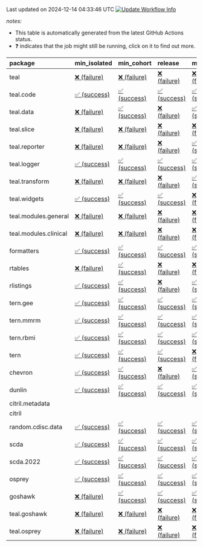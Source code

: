 Last updated on 2024-12-14 04:33:46 UTC [![Update Workflow
Info](https://github.com/averissimo/verdepcheck-status/actions/workflows/update.yaml/badge.svg)](https://github.com/averissimo/verdepcheck-status/actions/workflows/update.yaml)

*notes:*

-   This table is automatically generated from the latest GitHub Actions
    status.
-   ❓ indicates that the job might still be running, click on it to
    find out more.

<table>
<colgroup>
<col style="width: 4%" />
<col style="width: 23%" />
<col style="width: 23%" />
<col style="width: 23%" />
<col style="width: 23%" />
</colgroup>
<thead>
<tr class="header">
<th style="text-align: left;">package</th>
<th style="text-align: left;">min_isolated</th>
<th style="text-align: left;">min_cohort</th>
<th style="text-align: left;">release</th>
<th style="text-align: left;">max</th>
</tr>
</thead>
<tbody>
<tr class="odd">
<td style="text-align: left;">teal</td>
<td
style="text-align: left;"><a href="https://github.com/insightsengineering/teal/actions/runs/12218600535/job/34304835059">❌
(failure)</a></td>
<td
style="text-align: left;"><a href="https://github.com/insightsengineering/teal/actions/runs/12218600535/job/34304834577">❌
(failure)</a></td>
<td
style="text-align: left;"><a href="https://github.com/insightsengineering/teal/actions/runs/12218600535/job/34304835772">❌
(failure)</a></td>
<td
style="text-align: left;"><a href="https://github.com/insightsengineering/teal/actions/runs/12218600535/job/34304834053">❌
(failure)</a></td>
</tr>
<tr class="even">
<td style="text-align: left;">teal.code</td>
<td
style="text-align: left;"><a href="https://github.com/insightsengineering/teal.code/actions/runs/12218612619/job/34304774016">✅
(success)</a></td>
<td
style="text-align: left;"><a href="https://github.com/insightsengineering/teal.code/actions/runs/12218612619/job/34304774726">✅
(success)</a></td>
<td
style="text-align: left;"><a href="https://github.com/insightsengineering/teal.code/actions/runs/12218612619/job/34304775156">✅
(success)</a></td>
<td
style="text-align: left;"><a href="https://github.com/insightsengineering/teal.code/actions/runs/12218612619/job/34304774402">✅
(success)</a></td>
</tr>
<tr class="odd">
<td style="text-align: left;">teal.data</td>
<td
style="text-align: left;"><a href="https://github.com/insightsengineering/teal.data/actions/runs/12218603668/job/34084292738">❌
(failure)</a></td>
<td
style="text-align: left;"><a href="https://github.com/insightsengineering/teal.data/actions/runs/12218603668/job/34084292798">✅
(success)</a></td>
<td
style="text-align: left;"><a href="https://github.com/insightsengineering/teal.data/actions/runs/12218603668/job/34084292960">❌
(failure)</a></td>
<td
style="text-align: left;"><a href="https://github.com/insightsengineering/teal.data/actions/runs/12218603668/job/34084292875">✅
(success)</a></td>
</tr>
<tr class="even">
<td style="text-align: left;">teal.slice</td>
<td
style="text-align: left;"><a href="https://github.com/insightsengineering/teal.slice/actions/runs/12218609140/job/34084304308">❌
(failure)</a></td>
<td
style="text-align: left;"><a href="https://github.com/insightsengineering/teal.slice/actions/runs/12218609140/job/34084304188">❌
(failure)</a></td>
<td
style="text-align: left;"><a href="https://github.com/insightsengineering/teal.slice/actions/runs/12218609140/job/34084304372">❌
(failure)</a></td>
<td
style="text-align: left;"><a href="https://github.com/insightsengineering/teal.slice/actions/runs/12218609140/job/34084304247">❌
(failure)</a></td>
</tr>
<tr class="odd">
<td style="text-align: left;">teal.reporter</td>
<td
style="text-align: left;"><a href="https://github.com/insightsengineering/teal.reporter/actions/runs/12218605881/job/34084298098">❌
(failure)</a></td>
<td
style="text-align: left;"><a href="https://github.com/insightsengineering/teal.reporter/actions/runs/12218605881/job/34084297962">❌
(failure)</a></td>
<td
style="text-align: left;"><a href="https://github.com/insightsengineering/teal.reporter/actions/runs/12218605881/job/34084298158">❌
(failure)</a></td>
<td
style="text-align: left;"><a href="https://github.com/insightsengineering/teal.reporter/actions/runs/12218605881/job/34084298019">✅
(success)</a></td>
</tr>
<tr class="even">
<td style="text-align: left;">teal.logger</td>
<td
style="text-align: left;"><a href="https://github.com/insightsengineering/teal.logger/actions/runs/12218601555/job/34084289240">✅
(success)</a></td>
<td
style="text-align: left;"><a href="https://github.com/insightsengineering/teal.logger/actions/runs/12218601555/job/34084289104">✅
(success)</a></td>
<td
style="text-align: left;"><a href="https://github.com/insightsengineering/teal.logger/actions/runs/12218601555/job/34084289317">✅
(success)</a></td>
<td
style="text-align: left;"><a href="https://github.com/insightsengineering/teal.logger/actions/runs/12218601555/job/34084288979">✅
(success)</a></td>
</tr>
<tr class="odd">
<td style="text-align: left;">teal.transform</td>
<td
style="text-align: left;"><a href="https://github.com/insightsengineering/teal.transform/actions/runs/12218606720/job/34084299770">❌
(failure)</a></td>
<td
style="text-align: left;"><a href="https://github.com/insightsengineering/teal.transform/actions/runs/12218606720/job/34084299660">❌
(failure)</a></td>
<td
style="text-align: left;"><a href="https://github.com/insightsengineering/teal.transform/actions/runs/12218606720/job/34084299843">❌
(failure)</a></td>
<td
style="text-align: left;"><a href="https://github.com/insightsengineering/teal.transform/actions/runs/12218606720/job/34084299567">✅
(success)</a></td>
</tr>
<tr class="even">
<td style="text-align: left;">teal.widgets</td>
<td
style="text-align: left;"><a href="https://github.com/insightsengineering/teal.widgets/actions/runs/12218615888/job/34084317564">✅
(success)</a></td>
<td
style="text-align: left;"><a href="https://github.com/insightsengineering/teal.widgets/actions/runs/12218615888/job/34084317452">✅
(success)</a></td>
<td
style="text-align: left;"><a href="https://github.com/insightsengineering/teal.widgets/actions/runs/12218615888/job/34084317618">✅
(success)</a></td>
<td
style="text-align: left;"><a href="https://github.com/insightsengineering/teal.widgets/actions/runs/12218615888/job/34084317376">❌
(failure)</a></td>
</tr>
<tr class="odd">
<td style="text-align: left;">teal.modules.general</td>
<td
style="text-align: left;"><a href="https://github.com/insightsengineering/teal.modules.general/actions/runs/12218600780/job/34084287296">❌
(failure)</a></td>
<td
style="text-align: left;"><a href="https://github.com/insightsengineering/teal.modules.general/actions/runs/12218600780/job/34084287221">❌
(failure)</a></td>
<td
style="text-align: left;"><a href="https://github.com/insightsengineering/teal.modules.general/actions/runs/12218600780/job/34084287379">❌
(failure)</a></td>
<td
style="text-align: left;"><a href="https://github.com/insightsengineering/teal.modules.general/actions/runs/12218600780/job/34084287136">❌
(failure)</a></td>
</tr>
<tr class="even">
<td style="text-align: left;">teal.modules.clinical</td>
<td
style="text-align: left;"><a href="https://github.com/insightsengineering/teal.modules.clinical/actions/runs/12218611820/job/34084309620">❌
(failure)</a></td>
<td
style="text-align: left;"><a href="https://github.com/insightsengineering/teal.modules.clinical/actions/runs/12218611820/job/34084309444">❌
(failure)</a></td>
<td
style="text-align: left;"><a href="https://github.com/insightsengineering/teal.modules.clinical/actions/runs/12218611820/job/34084309702">❌
(failure)</a></td>
<td
style="text-align: left;"><a href="https://github.com/insightsengineering/teal.modules.clinical/actions/runs/12218611820/job/34084309543">❌
(failure)</a></td>
</tr>
<tr class="odd">
<td style="text-align: left;">formatters</td>
<td
style="text-align: left;"><a href="https://github.com/insightsengineering/formatters/actions/runs/12218610008/job/34379222052">✅
(success)</a></td>
<td
style="text-align: left;"><a href="https://github.com/insightsengineering/formatters/actions/runs/12218610008/job/34379221126">✅
(success)</a></td>
<td
style="text-align: left;"><a href="https://github.com/insightsengineering/formatters/actions/runs/12218610008/job/34379222410">✅
(success)</a></td>
<td
style="text-align: left;"><a href="https://github.com/insightsengineering/formatters/actions/runs/12218610008/job/34379221506">✅
(success)</a></td>
</tr>
<tr class="even">
<td style="text-align: left;">rtables</td>
<td
style="text-align: left;"><a href="https://github.com/insightsengineering/rtables/actions/runs/12218600565/job/34084286778">❌
(failure)</a></td>
<td
style="text-align: left;"><a href="https://github.com/insightsengineering/rtables/actions/runs/12218600565/job/34084286603">✅
(success)</a></td>
<td
style="text-align: left;"><a href="https://github.com/insightsengineering/rtables/actions/runs/12218600565/job/34084286849">❌
(failure)</a></td>
<td
style="text-align: left;"><a href="https://github.com/insightsengineering/rtables/actions/runs/12218600565/job/34084286674">❌
(failure)</a></td>
</tr>
<tr class="odd">
<td style="text-align: left;">rlistings</td>
<td
style="text-align: left;"><a href="https://github.com/insightsengineering/rlistings/actions/runs/12218604954/job/34084295938">✅
(success)</a></td>
<td
style="text-align: left;"><a href="https://github.com/insightsengineering/rlistings/actions/runs/12218604954/job/34084295809">✅
(success)</a></td>
<td
style="text-align: left;"><a href="https://github.com/insightsengineering/rlistings/actions/runs/12218604954/job/34084295992">❌
(failure)</a></td>
<td
style="text-align: left;"><a href="https://github.com/insightsengineering/rlistings/actions/runs/12218604954/job/34084295886">✅
(success)</a></td>
</tr>
<tr class="even">
<td style="text-align: left;">tern.gee</td>
<td
style="text-align: left;"><a href="https://github.com/insightsengineering/tern.gee/actions/runs/12218611032/job/34084308310">✅
(success)</a></td>
<td
style="text-align: left;"><a href="https://github.com/insightsengineering/tern.gee/actions/runs/12218611032/job/34084308224">✅
(success)</a></td>
<td
style="text-align: left;"><a href="https://github.com/insightsengineering/tern.gee/actions/runs/12218611032/job/34084308387">✅
(success)</a></td>
<td
style="text-align: left;"><a href="https://github.com/insightsengineering/tern.gee/actions/runs/12218611032/job/34084308132">✅
(success)</a></td>
</tr>
<tr class="odd">
<td style="text-align: left;">tern.mmrm</td>
<td
style="text-align: left;"><a href="https://github.com/insightsengineering/tern.mmrm/actions/runs/12218615650/job/34084317114">✅
(success)</a></td>
<td
style="text-align: left;"><a href="https://github.com/insightsengineering/tern.mmrm/actions/runs/12218615650/job/34084317031">✅
(success)</a></td>
<td
style="text-align: left;"><a href="https://github.com/insightsengineering/tern.mmrm/actions/runs/12218615650/job/34084317202">✅
(success)</a></td>
<td
style="text-align: left;"><a href="https://github.com/insightsengineering/tern.mmrm/actions/runs/12218615650/job/34084316937">✅
(success)</a></td>
</tr>
<tr class="even">
<td style="text-align: left;">tern.rbmi</td>
<td
style="text-align: left;"><a href="https://github.com/insightsengineering/tern.rbmi/actions/runs/12218609915/job/34084306132">✅
(success)</a></td>
<td
style="text-align: left;"><a href="https://github.com/insightsengineering/tern.rbmi/actions/runs/12218609915/job/34084306062">✅
(success)</a></td>
<td
style="text-align: left;"><a href="https://github.com/insightsengineering/tern.rbmi/actions/runs/12218609915/job/34084306197">✅
(success)</a></td>
<td
style="text-align: left;"><a href="https://github.com/insightsengineering/tern.rbmi/actions/runs/12218609915/job/34084305982">✅
(success)</a></td>
</tr>
<tr class="odd">
<td style="text-align: left;">tern</td>
<td
style="text-align: left;"><a href="https://github.com/insightsengineering/tern/actions/runs/12218605803/job/34084298043">✅
(success)</a></td>
<td
style="text-align: left;"><a href="https://github.com/insightsengineering/tern/actions/runs/12218605803/job/34084297866">✅
(success)</a></td>
<td
style="text-align: left;"><a href="https://github.com/insightsengineering/tern/actions/runs/12218605803/job/34084298104">✅
(success)</a></td>
<td
style="text-align: left;"><a href="https://github.com/insightsengineering/tern/actions/runs/12218605803/job/34084297951">❌
(failure)</a></td>
</tr>
<tr class="even">
<td style="text-align: left;">chevron</td>
<td
style="text-align: left;"><a href="https://github.com/insightsengineering/chevron/actions/runs/12218611925/job/34084309843">✅
(success)</a></td>
<td
style="text-align: left;"><a href="https://github.com/insightsengineering/chevron/actions/runs/12218611925/job/34084309742">✅
(success)</a></td>
<td
style="text-align: left;"><a href="https://github.com/insightsengineering/chevron/actions/runs/12218611925/job/34084309992">❌
(failure)</a></td>
<td
style="text-align: left;"><a href="https://github.com/insightsengineering/chevron/actions/runs/12218611925/job/34084309644">✅
(success)</a></td>
</tr>
<tr class="odd">
<td style="text-align: left;">dunlin</td>
<td
style="text-align: left;"><a href="https://github.com/insightsengineering/dunlin/actions/runs/12218611599/job/34084309318">✅
(success)</a></td>
<td
style="text-align: left;"><a href="https://github.com/insightsengineering/dunlin/actions/runs/12218611599/job/34084309162">✅
(success)</a></td>
<td
style="text-align: left;"><a href="https://github.com/insightsengineering/dunlin/actions/runs/12218611599/job/34084309407">✅
(success)</a></td>
<td
style="text-align: left;"><a href="https://github.com/insightsengineering/dunlin/actions/runs/12218611599/job/34084309237">✅
(success)</a></td>
</tr>
<tr class="even">
<td style="text-align: left;">citril.metadata</td>
<td style="text-align: left;"></td>
<td style="text-align: left;"></td>
<td style="text-align: left;"></td>
<td style="text-align: left;"></td>
</tr>
<tr class="odd">
<td style="text-align: left;">citril</td>
<td style="text-align: left;"></td>
<td style="text-align: left;"></td>
<td style="text-align: left;"></td>
<td style="text-align: left;"></td>
</tr>
<tr class="even">
<td style="text-align: left;">random.cdisc.data</td>
<td
style="text-align: left;"><a href="https://github.com/insightsengineering/random.cdisc.data/actions/runs/12218609345/job/34084304783">✅
(success)</a></td>
<td
style="text-align: left;"><a href="https://github.com/insightsengineering/random.cdisc.data/actions/runs/12218609345/job/34084304929">✅
(success)</a></td>
<td
style="text-align: left;"><a href="https://github.com/insightsengineering/random.cdisc.data/actions/runs/12218609345/job/34084304727">✅
(success)</a></td>
<td
style="text-align: left;"><a href="https://github.com/insightsengineering/random.cdisc.data/actions/runs/12218609345/job/34084304852">✅
(success)</a></td>
</tr>
<tr class="odd">
<td style="text-align: left;">scda</td>
<td
style="text-align: left;"><a href="https://github.com/insightsengineering/scda/actions/runs/10437595381/job/28903950666">✅
(success)</a></td>
<td
style="text-align: left;"><a href="https://github.com/insightsengineering/scda/actions/runs/10437595381/job/28903950617">✅
(success)</a></td>
<td
style="text-align: left;"><a href="https://github.com/insightsengineering/scda/actions/runs/10437595381/job/28903950725">✅
(success)</a></td>
<td
style="text-align: left;"><a href="https://github.com/insightsengineering/scda/actions/runs/10437595381/job/28903950525">✅
(success)</a></td>
</tr>
<tr class="even">
<td style="text-align: left;">scda.2022</td>
<td
style="text-align: left;"><a href="https://github.com/insightsengineering/scda.2022/actions/runs/10336794308/job/28612920887">✅
(success)</a></td>
<td
style="text-align: left;"><a href="https://github.com/insightsengineering/scda.2022/actions/runs/10336794308/job/28612920603">✅
(success)</a></td>
<td
style="text-align: left;"><a href="https://github.com/insightsengineering/scda.2022/actions/runs/10336794308/job/28612920985">✅
(success)</a></td>
<td
style="text-align: left;"><a href="https://github.com/insightsengineering/scda.2022/actions/runs/10336794308/job/28612920798">✅
(success)</a></td>
</tr>
<tr class="odd">
<td style="text-align: left;">osprey</td>
<td
style="text-align: left;"><a href="https://github.com/insightsengineering/osprey/actions/runs/12218614116/job/34084314389">✅
(success)</a></td>
<td
style="text-align: left;"><a href="https://github.com/insightsengineering/osprey/actions/runs/12218614116/job/34084314327">✅
(success)</a></td>
<td
style="text-align: left;"><a href="https://github.com/insightsengineering/osprey/actions/runs/12218614116/job/34084314447">✅
(success)</a></td>
<td
style="text-align: left;"><a href="https://github.com/insightsengineering/osprey/actions/runs/12218614116/job/34084314252">✅
(success)</a></td>
</tr>
<tr class="even">
<td style="text-align: left;">goshawk</td>
<td
style="text-align: left;"><a href="https://github.com/insightsengineering/goshawk/actions/runs/12218609888/job/34084305886">❌
(failure)</a></td>
<td
style="text-align: left;"><a href="https://github.com/insightsengineering/goshawk/actions/runs/12218609888/job/34084305932">✅
(success)</a></td>
<td
style="text-align: left;"><a href="https://github.com/insightsengineering/goshawk/actions/runs/12218609888/job/34084305995">✅
(success)</a></td>
<td
style="text-align: left;"><a href="https://github.com/insightsengineering/goshawk/actions/runs/12218609888/job/34084305830">✅
(success)</a></td>
</tr>
<tr class="odd">
<td style="text-align: left;">teal.goshawk</td>
<td
style="text-align: left;"><a href="https://github.com/insightsengineering/teal.goshawk/actions/runs/12218609132/job/34084304279">❌
(failure)</a></td>
<td
style="text-align: left;"><a href="https://github.com/insightsengineering/teal.goshawk/actions/runs/12218609132/job/34084304220">❌
(failure)</a></td>
<td
style="text-align: left;"><a href="https://github.com/insightsengineering/teal.goshawk/actions/runs/12218609132/job/34084304358">❌
(failure)</a></td>
<td
style="text-align: left;"><a href="https://github.com/insightsengineering/teal.goshawk/actions/runs/12218609132/job/34084304171">❌
(failure)</a></td>
</tr>
<tr class="even">
<td style="text-align: left;">teal.osprey</td>
<td
style="text-align: left;"><a href="https://github.com/insightsengineering/teal.osprey/actions/runs/12218613252/job/34084312378">❌
(failure)</a></td>
<td
style="text-align: left;"><a href="https://github.com/insightsengineering/teal.osprey/actions/runs/12218613252/job/34084312249">❌
(failure)</a></td>
<td
style="text-align: left;"><a href="https://github.com/insightsengineering/teal.osprey/actions/runs/12218613252/job/34084312438">❌
(failure)</a></td>
<td
style="text-align: left;"><a href="https://github.com/insightsengineering/teal.osprey/actions/runs/12218613252/job/34084312310">❌
(failure)</a></td>
</tr>
</tbody>
</table>
